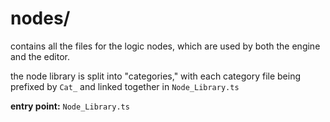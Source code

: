 #  nodes/

contains all the files for the logic nodes, which are used by both the engine and the editor.

the node library is split into "categories," with each category file being prefixed by `Cat_` and linked together in `Node_Library.ts`

**entry point:** `Node_Library.ts`